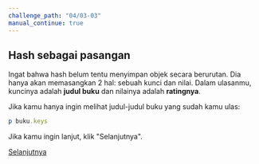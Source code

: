 ```yaml
---
challenge_path: "04/03-03"
manual_continue: true
---
```


## Hash sebagai pasangan

Ingat bahwa hash belum tentu menyimpan objek secara berurutan. Dia hanya akan memasangkan 2 hal: sebuah kunci dan nilai. Dalam ulasanmu, kuncinya adalah **judul buku** dan nilainya adalah **ratingnya**.

Jika kamu hanya ingin melihat judul-judul buku yang sudah kamu ulas:

```ruby
p buku.keys
```

Jika kamu ingin lanjut, klik "Selanjutnya".

<div class="cta-with-btn">
	<a href="04-01.html" class="btn-cta btn-cta-selanjutnya js-challenge-link">Selanjutnya</a>
</div>